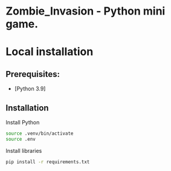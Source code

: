 Zombie_Invasion - Python mini game.
================

# Local installation

## Prerequisites:

  - [Python 3.9]

## Installation

Install Python

```sh
source .venv/bin/activate
source .env
```

Install libraries

```sh
pip install -r requirements.txt